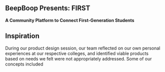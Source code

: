 <h2> BeepBoop Presents: FIRST</h2>
<b> A Community Platform to Connect First-Generation Students </b>
<br>

<h2>Inspiration</h2>
During our product design session, our team reflected on our own personal experiences at our respective colleges, and identified viable products based on needs we felt were not appropriately addressed. Some of our concepts included 
